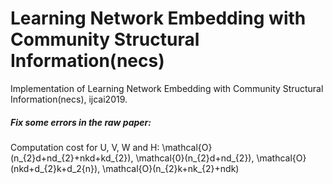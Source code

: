 # Learning Network Embedding with Community Structural Information(necs)
Implementation of Learning Network Embedding with Community Structural Information(necs), ijcai2019.

##### Fix some errors in the raw paper:
>
Computation cost for U, V, W and H:
\mathcal{O}(n_{2}d+nd_{2}+nkd+kd_{2}), 
\mathcal{0}(n_{2}d+nd_{2}), 
\mathcal{O}(nkd+d_{2}k+d_2{n}), 
\mathcal{O}(n_{2}k+nk_{2}+ndk)

